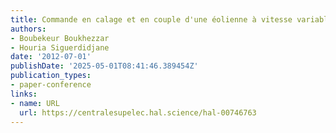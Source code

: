 ```yaml
---
title: Commande en calage et en couple d'une éolienne à vitesse variable
authors:
- Boubekeur Boukhezzar
- Houria Siguerdidjane
date: '2012-07-01'
publishDate: '2025-05-01T08:41:46.389454Z'
publication_types:
- paper-conference
links:
- name: URL
  url: https://centralesupelec.hal.science/hal-00746763
---
```

